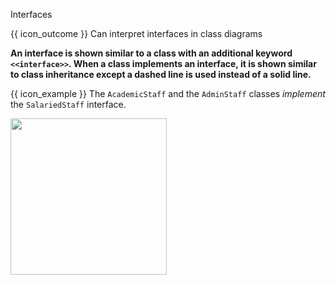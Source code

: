 <span id="title">Interfaces</span>

<span id="prereqs"></span>

<span id="outcomes">{{ icon_outcome }} Can interpret interfaces in class diagrams</span>

<div id="body">

**An interface is shown similar to a class with an additional keyword `<<interface>>`. When a class implements an interface, it is shown similar to class inheritance except a dashed line is used instead of a solid line.** 

<box>

{{ icon_example }} The `AcademicStaff` and the `AdminStaff` classes _implement_ the `SalariedStaff` interface.

<img src="{{baseUrl}}/uml/classDiagrams/interfaces/what/images/staff.png" height="250" />
<p/>

</box>

</div>

<div id="extras">
</div>